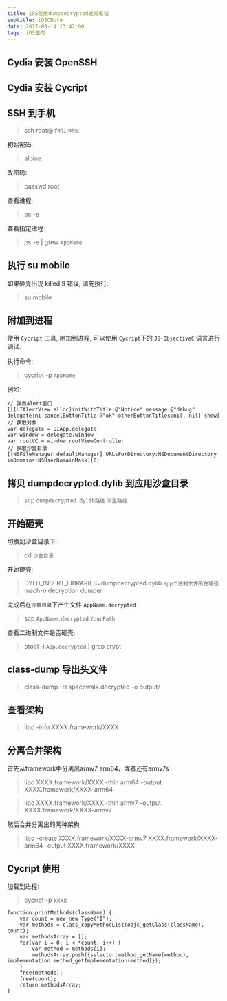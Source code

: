 ```yaml
---
title: iOS使用dumpdecrypted砸壳笔记
subtitle: iOSCNote
date: 2017-08-14 13:42:00
tags: iOS逆向
---
```


<!--# iOS使用dumpdecrypted砸壳笔记-->

## Cydia 安装 OpenSSH
## Cydia 安装 Cycript
## SSH 到手机
> ssh root@`手机IP地址`

初始密码:
>alpine

改密码:
> passwd root

查看进程:
> ps -e

查看指定进程:
> ps -e | grew `AppName`
	
	
## 执行 su mobile

如果砸壳出现 killed 9 错误, 请先执行:
> su mobile

## 附加到进程

使用 `Cycript` 工具, 附加到进程, 可以使用 `Cycript`下的 `JS-ObjectiveC` 语言进行调试.

执行命令:
> cycript -p `AppName`

例如:

```
// 弹出Alert窗口
[[[UIAlertView alloc]initWithTitle:@"Notice" message:@"debug" delegate:ni cancelButtonTitle:@"ok" otherButtonTitles:nil, nil] show]
// 获取对象
var delegate = UIApp.delegate
var window = delegate.window
var rootVC = window.rootViewController
// 获取沙盒目录
[[NSFileManager defaultManager] URLsForDirectory:NSDocumentDirectory inDomains:NSUserDomainMask][0]

```

## 拷贝 dumpdecrypted.dylib 到应用沙盒目录

> scp `dumpdecrypted.dylib路径` `沙盒路径`

## 开始砸壳

切换到沙盒目录下:
> cd `沙盒目录`

开始砸壳:
> DYLD_INSERT_LIBRARIES=dumpdecrypted.dylib `app二进制文件所在路径` mach-o decryption dumper

完成后在`沙盒目录`下产生文件 `AppName.decrypted`

> scp `AppName.decrypted` `YourPath`

查看二进制文件是否砸壳:
> otool -l `App.decrypted` | grep crypt

## class-dump 导出头文件

> class-dump -H spacewalk.decrypted -o output/

## 查看架构

> lipo -info XXXX.framework/XXXX


## 分离合并架构

首先从framework中分离出armv7 arm64，或者还有armv7s

> lipo XXXX.framework/XXXX -thin arm64 -output XXXX.framework/XXXX-arm64

> lipo XXXX.framework/XXXX -thin armv7 -output XXXX.framework/XXXX-armv7

然后合并分离出的两种架构

> lipo -create XXXX.framework/XXXX-armv7 XXXX.framework/XXXX-arm64 -output XXXX.framework/XXXX


## Cycript 使用

加载到进程:
> cycript -p xxxx

```
function printMethods(className) {
	var count = new new Type("I");
	var methods = class_copyMethodList(objc_getClass(className), count);
	var methodsArray = [];
	for(var i = 0; i < *count; i++) {
		var method = methods[i];
		methodsArray.push({selector:method_getName(method), implementation:method_getImplementation(method)});
	}
	free(methods);
	free(count);
	return methodsArray;
}
```